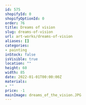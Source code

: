 ```yaml
---
id: 575
shopifyId: 0
shopifyOptionId: 0
order: 76
title: Dreams of vision
slug: dreams-of-vision
url: art-works/dreams-of-vision
aliases: []
categories:
- painting
inStock: false
isVisible: true
location: ""
height: 60
width: 85
date: 2022-01-01T00:00:00Z
materials:
- ""
price: -1
mainImage: dreams_of_the_vision.JPG
---
```

